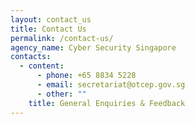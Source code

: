 ```yaml
---
layout: contact_us
title: Contact Us
permalink: /contact-us/
agency_name: Cyber Security Singapore
contacts:
  - content:
      - phone: +65 8834 5228
      - email: secretariat@otcep.gov.sg
      - other: ""
    title: General Enquiries & Feedback
---
```

